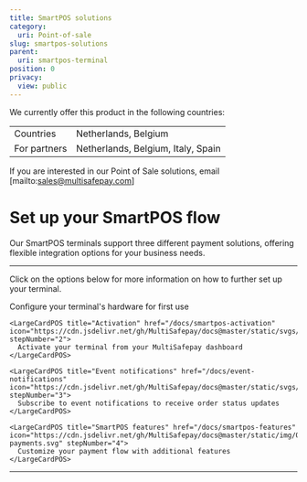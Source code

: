 ```yaml
---
title: SmartPOS solutions
category:
  uri: Point-of-sale
slug: smartpos-solutions
parent:
  uri: smartpos-terminal
position: 0
privacy:
  view: public
---
```

We currently offer this product in the following countries:

<table>
  <tr>
    <td>Countries</td>
    <td>Netherlands, Belgium</td>
  </tr>

  <tr>
    <td>For partners</td>
    <td>Netherlands, Belgium, Italy, Spain</td>
  </tr>
</table>

If you are interested in our Point of Sale solutions, email \[mailto:[sales@multisafepay.com](mailto:sales@multisafepay.com)]

# Set up your SmartPOS flow

Our SmartPOS terminals support three different payment solutions, offering flexible integration options for your business needs.

<CardRow>
  <CardText title="Cloud POS Payments" href="/docs/bank-transfer/" icon="https://raw.githubusercontent.com/MultiSafepay/docs/refs/heads/master/static/svgs/POS/Cloud_POS.svg" alt="Cloud POS Payments" description="Process payments from an external application. This lets your Point of Sale system process payments securely via a cloud connection." />

  <CardText title="On-same Device Applications" href="/docs/bank-transfer/" icon="https://raw.githubusercontent.com/MultiSafepay/docs/refs/heads/master/static/svgs/POS/Transactions_ondevice.svg" alt="On-same Device Applications" description="Run your native or web based aplication on your terminal and initiate payments on the same device through the payment app." />

  <CardText title="Manual input" href="/docs/bank-transfer/" icon="https://raw.githubusercontent.com/MultiSafepay/docs/refs/heads/master/static/img/In-person-payments.svg" alt="Manual input" description="Manually enter payment amounts in the app. The customer pays using a supported payment method." />
</CardRow>

***

Click on the options below for more information on how to further set up your terminal.

<style jsx>
  {`
    .steps {
      display: flex;
      flex-direction: column;
      align-items: stretch;
    }
    .step-item {
      display: flex;
      margin-bottom: 10px;
      align-items: center;
    }
    .step-info {
      display: flex;
      align-items: center;
      justify-content: space-between;
      gap: 8px;
    }
    .step-number {
      background-color: #007bff;
      color: white;
      border-radius: 50%;
      width: 35px;
      height: 35px;
      display: flex;
      align-items: center;
      justify-content: center;
      font-weight: bold;
      margin-left: 10px;
    }
    .step-description {
      margin-top: 5px;
      flex: 1;
      /* CORRECTED: The invalid 'align-items' was removed. */
      /* It's already being centered by its parent, .step-info. */
      white-space: nowrap;
      overflow: hidden;
      text-overflow: ellipsis;
    }
    .step-description p {
      margin-top: 10px !important;
      margin-bottom: 0 !important;
    }
    .configure-text {
      font-size: 22px;
      font-weight: lighter;
    }

    /* --- CARD STYLES (Cleaned Up) --- */
    .card-container-setup {
      display: flex;
      flex-direction: column;
      justify-content: center; /* Vertically centers content */
      align-items: center;     /* Horizontally centers content */
      padding: 1rem;
      margin: 0.125rem;
      box-sizing: border-box;
      border: 1px solid #d1d5db;
      border-radius: 0.375rem;
      box-shadow: 0 4px 6px -1px rgb(0 0 0 / 0.1), 0 2px 4px -2px rgb(0 0 0 / 0.1);
      width: 250px;
      flex-shrink: 0;
      transition: all 200ms cubic-bezier(0.4, 0, 0.2, 1);
      background-color: #fff;
    }
    .card-container-setup:hover {
      transform: scale(1.02);
      box-shadow: 0 20px 25px -5px rgb(0 0 0 / 0.1), 0 8px 10px -6px rgb(0 0 0 / 0.1);
      border-color: #60a5fa;
      cursor: pointer;
    }
    .card-container-setup a {
      text-decoration: none;
      color: inherit;
      display: flex;
      flex-direction: column;
      align-items: center;
      width: 100%;
      height: 100%;
    }
    .card-container-setup img {
      width: 60px;
      height: 60px;
      margin-bottom: 0.75rem;
      object-fit: contain;
      pointer-events: none;
    }
    .card-container-setup h4 {
      font-size: 15px;
      font-weight: 550;
      color: #00bcd4;
      white-space: nowrap;
      overflow: hidden;
      text-overflow: ellipsis;
      width: 100%;
      margin: 0;
      text-align: center;
    }
    .card-container-setup h4 b {
      color: inherit;
      font-weight: inherit;
    }
    
    /* --- RESPONSIVE STYLES --- */
    @media (max-width: 768px) {
      .step-item {
        flex-direction: column;
        align-items: stretch;
      }
      .step-info {
        order: -1;
        width: 100%;
        margin-bottom: 10px;
      }
      .card-container-setup {
        width: 100%;
        margin: 8px 0;
      }
      .step-number {
        margin-left: 0;
        margin-right: 10px;
      }
      .step-description {
        margin-left: 0;
      }
    }
  `}
</style>

<div className="steps-container">
  <div className="steps">
    <LargeCardPOS title="Hardware setup" href="/docs/hardware-setup" icon="https://cdn.jsdelivr.net/gh/MultiSafepay/docs@master/static/svgs/POS/Settings.svg" stepNumber="1">
      <p>
        Configure your terminal's hardware for first use
      </p>
    </LargeCardPOS>

    <LargeCardPOS title="Activation" href="/docs/smartpos-activation" icon="https://cdn.jsdelivr.net/gh/MultiSafepay/docs@master/static/svgs/POS/Activation.svg" stepNumber="2">
      Activate your terminal from your MultiSafepay dashboard
    </LargeCardPOS>

    <LargeCardPOS title="Event notifications" href="/docs/event-notifications" icon="https://cdn.jsdelivr.net/gh/MultiSafepay/docs@master/static/svgs/POS/Notifications.svg" stepNumber="3">
      Subscribe to event notifications to receive order status updates
    </LargeCardPOS>

    <LargeCardPOS title="SmartPOS features" href="/docs/smartpos-features" icon="https://cdn.jsdelivr.net/gh/MultiSafepay/docs@master/static/img/Omnichannel-payments.svg" stepNumber="4">
      Customize your payment flow with additional features
    </LargeCardPOS>
  </div>
</div>

***
